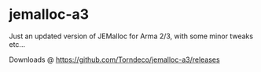 # jemalloc-a3
Just an updated version of JEMalloc for Arma 2/3, with some minor tweaks etc...  

Downloads @ https://github.com/Torndeco/jemalloc-a3/releases
